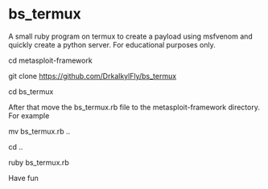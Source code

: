 # bs_termux
A small ruby ​​program on termux to create a payload using msfvenom and quickly create a python server. For educational purposes only.

cd metasploit-framework

git clone https://github.com/DrkalkylFly/bs_termux

cd bs_termux

After that move the bs_termux.rb file to the metasploit-framework directory.
For example 

mv bs_termux.rb ..

cd ..

ruby bs_termux.rb 

Have fun
